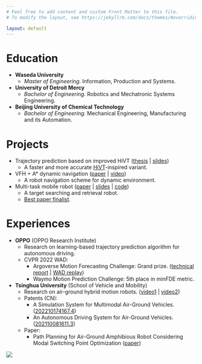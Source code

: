```yaml
---
# Feel free to add content and custom Front Matter to this file.
# To modify the layout, see https://jekyllrb.com/docs/themes/#overriding-theme-defaults

layout: default
---
```


<!--  -->

# Education
* **Waseda University**
  * *Master of Engineering.* Information, Production and Systems.
* **University of Detroit Mercy**
  * *Bachelor of Engineering.* Robotics and Mechatronic Systems Engineering.
* **Beijing University of Chemical Technology**
  * *Bachelor of Engineering.* Mechanical Engineering, Manufacturing and its Automation.

# Projects
* Trajectory prediction based on improved HiVT ([thesis](files/Thesis_SUN_Honglin.pdf) \| [slides](files/Master_part.pdf))
  * A faster and more accurate [HiVT](https://github.com/ZikangZhou/HiVT)-inspired variant.
* VFH + A* dynamic navigation ([paper](https://doi.org/10.1109/ICARM49381.2020.9195364) \| [video](https://www.bilibili.com/video/av62659157/))
  * A robot navigation scheme for dynamic environment.
* Multi-task mobile robot ([paper](https://doi.org/10.1109/ICMA49215.2020.9233729) \| [slides](files/ICMA_2020_Presentation/ICMA_Oct14.pptx) \| [code](https://github.com/MXHsj/VFH_Astar_Navigation))
  * A target searching and retrieval robot.
  * [Best paper finalist](files/ICMA_2020_Presentation/Best_Paper_Finalist_for_IEEE_ICMA_2020-_Honglin_Sun.pdf).

# Experiences
* **OPPO** (OPPO Research Institute)
  * Research on learning-based trajectory prediction algorithm for autonomous driving.
  * CVPR 2022 WAD:
    * Argoverse Motion Forecasting Challenge: Grand prize. ([technical report](https://arxiv.org/abs/2206.07934) \| [WAD replay](https://www.youtube.com/watch?v=Z1q9ijuLLvU&ab_channel=WADatCVPR))
    * Waymo Motion Prediction Challenge: 5th place in minFDE metric.
* **Tsinghua University** (School of Vehicle and Mobility)
  * Research on air-ground hybrid motion robots. ([video1](files/robot_demo.mp4) \| [video2](files/planner_demo.mp4))
  * Patents (CN):
    * A Simulation System for Multimodal Air-Ground Vehicles. ([202210174167.4](files/2022101741674.pdf))
    * An Autonomous Driving System for Air-Ground Vehicles. ([202110081611.3](files/2021100816113.pdf))
  * Paper:
    * Path Planning for Air-Ground Amphibious Robot Considering Modal Switching Point Optimization ([paper](https://doi.org/10.1109/ICUAS57906.2023.10156162))

<!-- ---

GitHub: [github.com/VZRXS](https://github.com/VZRXS)

LinkedIn: [Honglin Sun](https://www.linkedin.com/in/honglin-s-2aa610105/) -->

![](https://komarev.com/ghpvc/?username=vzrxs&color=blue&style=flat&label=VIEWS)
